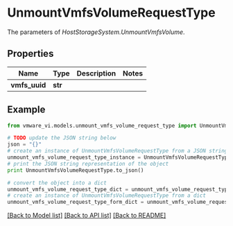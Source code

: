 # UnmountVmfsVolumeRequestType

The parameters of *HostStorageSystem.UnmountVmfsVolume*. 

## Properties
Name | Type | Description | Notes
------------ | ------------- | ------------- | -------------
**vmfs_uuid** | **str** |  | 

## Example

```python
from vmware_vi.models.unmount_vmfs_volume_request_type import UnmountVmfsVolumeRequestType

# TODO update the JSON string below
json = "{}"
# create an instance of UnmountVmfsVolumeRequestType from a JSON string
unmount_vmfs_volume_request_type_instance = UnmountVmfsVolumeRequestType.from_json(json)
# print the JSON string representation of the object
print UnmountVmfsVolumeRequestType.to_json()

# convert the object into a dict
unmount_vmfs_volume_request_type_dict = unmount_vmfs_volume_request_type_instance.to_dict()
# create an instance of UnmountVmfsVolumeRequestType from a dict
unmount_vmfs_volume_request_type_form_dict = unmount_vmfs_volume_request_type.from_dict(unmount_vmfs_volume_request_type_dict)
```
[[Back to Model list]](../README.md#documentation-for-models) [[Back to API list]](../README.md#documentation-for-api-endpoints) [[Back to README]](../README.md)


